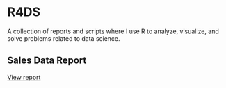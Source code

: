 # R4DS
A collection of reports and scripts where I use R to analyze, visualize, and solve problems related to data science.

## Sales Data Report

[View report](/sales-data-report/report.html)
